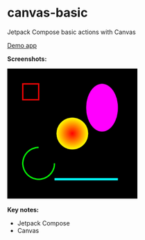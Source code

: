 # canvas-basic
Jetpack Compose basic actions with Canvas

<a href="https://github.com/raheemadamboev/canvas-basic/blob/master/app-debug.apk">Demo app</a>

**Screenshots:**

<img src="https://github.com/raheemadamboev/canvas-basic/blob/master/Screenshot_2021_10_03_16_09_46_541_xyz_teamgravity_canvasbasic.jpg" alt="Italian Trulli" width="300" height="300">

**Key notes:**

- Jetpack Compose
- Canvas
